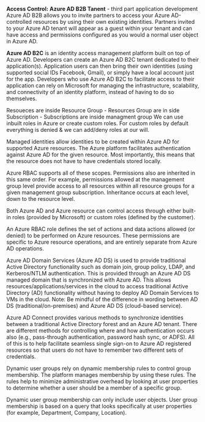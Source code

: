 **Access Control:**
**Azure AD B2B Tanent** - third part application development
Azure AD B2B allows you to invite partners to access your Azure AD-controlled resources by using their own existing identities. Partners invited to your Azure AD tenant will appear as a guest within your tenant and can have access and permissions configured as you would a normal user object in Azure AD.

**Azure AD B2C** is an identity access management platform built on top of Azure AD. Developers can create an Azure AD B2C tenant dedicated to their application(s). Application users can then bring their own identities (using supported social IDs Facebook, Gmail), or simply have a local account just for the app. Developers who use Azure AD B2C to facilitate access to their application can rely on Microsoft for managing the infrastructure, scalability, and connectivity of an identity platform, instead of having to do so themselves.

Resoueces are inside Resource Group - Resources Group are in side Subscription - Subscriptions are inside managment group
We can use inbuilt roles in Azure or create custom roles.
For custom roles by default everything is denied & we can add/deny roles at our will.

Managed identities allow identities to be created within Azure AD for supported Azure resources. The Azure platform facilitates authentication against Azure AD for the given resource. Most importantly, this means that the resource does not have to have credentials stored locally.

Azure RBAC supports all of these scopes. Permissions also are inherited in this same order. For example, permissions allowed at the management group level provide access to all resources within all resource groups for a given management group subscription. Inheritance occurs at each level, down to the resource level.

Both Azure AD and Azure resource can control access through either built-in roles (provided by Microsoft) or custom roles (defined by the customer).

An Azure RBAC role defines the set of actions and data actions allowed (or denied) to be performed on Azure resources. These permissions are specific to Azure resource operations, and are entirely separate from Azure AD operations.

Azure AD Domain Services (Azure AD DS) is used to provide traditional Active Directory functionality such as domain join, group policy, LDAP, and Kerberos/NTLM authentication. This is provided through an Azure AD DS managed domain that is synchronized with Azure AD. This allows resources/applications/services in the cloud to access traditional Active Directory (AD) functionality without having to deploy AD Domain Services to VMs in the cloud. Note: Be mindful of the difference in wording between AD DS (traditional/on-premises) and Azure AD DS (cloud-based service).

Azure AD Connect provides various methods to synchronize identities between a traditional Active Directory forest and an Azure AD tenant. There are different methods for controlling where and how authentication occurs also (e.g., pass-through authentication, password hash sync, or ADFS). All of this is to help facilitate seamless single sign-on to Azure AD registered resources so that users do not have to remember two different sets of credentials.

Dynamic user groups rely on dynamic membership rules to control group membership. The platform manages membership by using these rules. The rules help to minimize administrative overhead by looking at user properties to determine whether a user should be a member of a specific group.

Dynamic user group membership can only include user objects. User group membership is based on a query that looks specifically at user properties (for example, Department, Company, Location).
